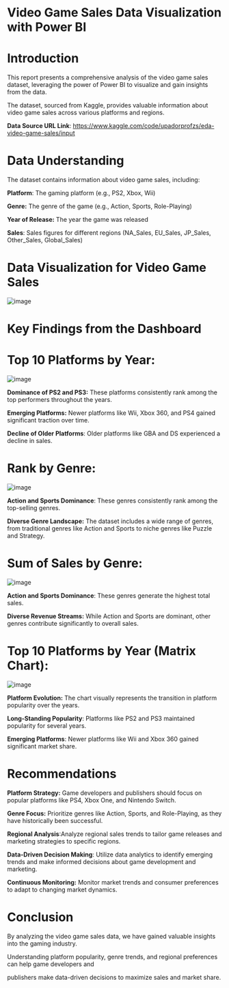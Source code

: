 # Video Game Sales Data Visualization with Power BI

# Introduction
This report presents a comprehensive analysis of the video game sales dataset, leveraging the power of Power BI to visualize and gain insights from the data. 

The dataset, sourced from Kaggle, provides valuable information about video game sales across various platforms and regions.

**Data Source URL Link**: https://www.kaggle.com/code/upadorprofzs/eda-video-game-sales/input

# Data Understanding

The dataset contains information about video game sales, including:

**Platform**: The gaming platform (e.g., PS2, Xbox, Wii)

**Genre:** The genre of the game (e.g., Action, Sports, Role-Playing)

**Year of Release:** The year the game was released

**Sales**: Sales figures for different regions (NA_Sales, EU_Sales, JP_Sales, Other_Sales, Global_Sales)

# Data Visualization for Video Game Sales

![image](https://github.com/user-attachments/assets/2b8b437a-9977-47b6-ad53-22114e576916)


# Key Findings from the Dashboard

# Top 10 Platforms by Year:

![image](https://github.com/user-attachments/assets/fb36bf86-e6a3-4162-af4f-23545f115d78)


**Dominance of PS2 and PS3:** These platforms consistently rank among the top performers throughout the years.

**Emerging Platforms:** Newer platforms like Wii, Xbox 360, and PS4 gained significant traction over time.

**Decline of Older Platforms**: Older platforms like GBA and DS experienced a decline in sales.

# Rank by Genre:

![image](https://github.com/user-attachments/assets/f5146dd6-14f0-46fd-87f3-f9c0dbcb2a9d)


**Action and Sports Dominance**: These genres consistently rank among the top-selling genres.

**Diverse Genre Landscape:** The dataset includes a wide range of genres, from traditional genres like Action and Sports to niche genres like Puzzle and Strategy.

# Sum of Sales by Genre:

![image](https://github.com/user-attachments/assets/4b60d5a6-90c2-4018-8ace-a4fb66e11436)


**Action and Sports Dominance**: These genres generate the highest total sales.

**Diverse Revenue Streams:** While Action and Sports are dominant, other genres contribute significantly to overall sales.

# Top 10 Platforms by Year (Matrix Chart):

![image](https://github.com/user-attachments/assets/12ce6108-833d-4223-9a95-383a11289a17)

**Platform Evolution:** The chart visually represents the transition in platform popularity over the years.

**Long-Standing Popularity**: Platforms like PS2 and PS3 maintained popularity for several years.

**Emerging Platforms**: Newer platforms like Wii and Xbox 360 gained significant market share.

# Recommendations

**Platform Strategy:** Game developers and publishers should focus on popular platforms like PS4, Xbox One, and Nintendo Switch.

**Genre Focus:** Prioritize genres like Action, Sports, and Role-Playing, as they have historically been successful.

**Regional Analysis**:Analyze regional sales trends to tailor game releases and marketing strategies to specific regions.

**Data-Driven Decision Making**: Utilize data analytics to identify emerging trends and make informed decisions about game development and marketing.

**Continuous Monitoring:** Monitor market trends and consumer preferences to adapt to changing market dynamics.

# Conclusion

By analyzing the video game sales data, we have gained valuable insights into the gaming industry. 

Understanding platform popularity, genre trends, and regional preferences can help game developers and 

publishers make data-driven decisions to maximize sales and market share.

